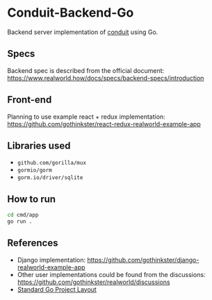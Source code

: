 # Conduit-Backend-Go

Backend server implementation of [conduit](https://demo.realworld.io/#/) using Go.

## Specs

Backend spec is described from the official document: <https://www.realworld.how/docs/specs/backend-specs/introduction>

## Front-end

Planning to use example react + redux implementation: <https://github.com/gothinkster/react-redux-realworld-example-app>

## Libraries used
* `github.com/gorilla/mux`
* `gormio/gorm`
* `gorm.io/driver/sqlite`

## How to run
```bash
cd cmd/app
go run .
```

## References

* Django implementation: <https://github.com/gothinkster/django-realworld-example-app>
* Other user implementations could be found from the discussions: <https://github.com/gothinkster/realworld/discussions>
* [Standard Go Project Layout](https://github.com/golang-standards/project-layout)

